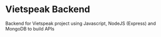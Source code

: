 # Vietspeak Backend

Backend for Vietspeak project using Javascript, NodeJS (Express) and MongoDB to build APIs
